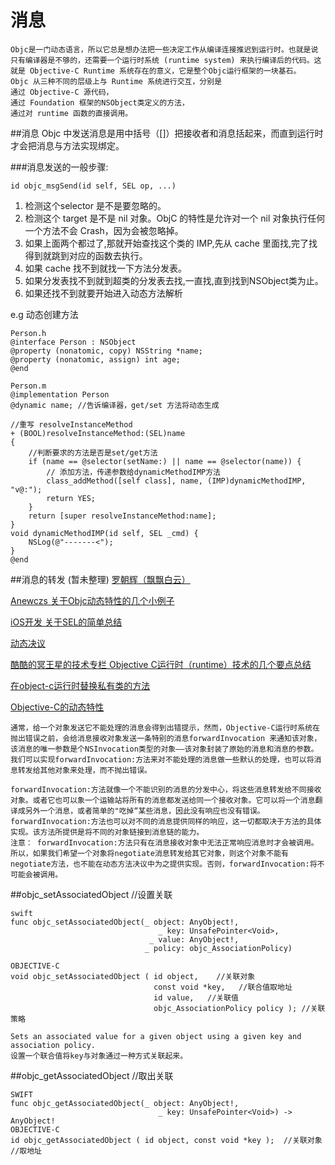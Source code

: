 # 消息

<!-- create time: 2014-11-11 13:24:04  -->

    Objc是一门动态语言，所以它总是想办法把一些决定工作从编译连接推迟到运行时。也就是说只有编译器是不够的，还需要一个运行时系统 (runtime system) 来执行编译后的代码。这就是 Objective-C Runtime 系统存在的意义，它是整个Objc运行框架的一块基石。
    Objc 从三种不同的层级上与 Runtime 系统进行交互，分别是
    通过 Objective-C 源代码，
    通过 Foundation 框架的NSObject类定义的方法，
    通过对 runtime 函数的直接调用。


##消息
    Objc 中发送消息是用中括号（[]）把接收者和消息括起来，而直到运行时才会把消息与方法实现绑定。

###消息发送的一般步骤:

    id objc_msgSend(id self, SEL op, ...)

1. 检测这个selector 是不是要忽略的。
2. 检测这个 target 是不是 nil 对象。ObjC 的特性是允许对一个 nil 对象执行任何一个方法不会 Crash，因为会被忽略掉。
3. 如果上面两个都过了,那就开始查找这个类的 IMP,先从 cache 里面找,完了找得到就跳到对应的函数去执行。
4. 如果 cache 找不到就找一下方法分发表。
5. 如果分发表找不到就到超类的分发表去找,一直找,直到找到NSObject类为止。
6. 如果还找不到就要开始进入动态方法解析


e.g 动态创建方法

    Person.h
    @interface Person : NSObject
    @property (nonatomic, copy) NSString *name;
    @property (nonatomic, assign) int age;
    @end
    
    Person.m
    @implementation Person
    @dynamic name; //告诉编译器，get/set 方法将动态生成
    
    //重写 resolveInstanceMethod
    + (BOOL)resolveInstanceMethod:(SEL)name
    {
        //判断要求的方法是否是set/get方法
        if (name == @selector(setName:) || name == @selector(name)) {
            // 添加方法，传递参数给dynamicMethodIMP方法
            class_addMethod([self class], name, (IMP)dynamicMethodIMP, "v@:");
            return YES;
        }
        return [super resolveInstanceMethod:name];
    }
    void dynamicMethodIMP(id self, SEL _cmd) {
        NSLog(@"-------<");
    }
    @end
    

    
    
##消息的转发 (暂未整理)
[罗朝辉（飘飘白云）](http://www.cppblog.com/kesalin/archive/2011/08/15/objc_message.html)

[Anewczs 关于Objc动态特性的几个小例子](http://www.swifthumb.com/article-56-1.html)   

[iOS开发 关于SEL的简单总结](http://mobile.51cto.com/hot-431728.htm)

[动态决议](http://www.tekuba.net/program/340/) 

[酷酷的冥王星的技术专栏 Objective C运行时（runtime）技术的几个要点总结](http://www.cnblogs.com/gugupluto/p/3159733.html#aaaaaaaaaaaaaaaaaaa)

[在object-c运行时替换私有类的方法](http://blog.csdn.net/cyforce/article/details/8491033)

[Objective-C的动态特性](http://limboy.me/ios/2013/08/03/dynamic-tips-and-tricks-with-objective-c.html)

    通常，给一个对象发送它不能处理的消息会得到出错提示，然而，Objective-C运行时系统在抛出错误之前，会给消息接收对象发送一条特别的消息forwardInvocation 来通知该对象，该消息的唯一参数是个NSInvocation类型的对象——该对象封装了原始的消息和消息的参数。
    我们可以实现forwardInvocation:方法来对不能处理的消息做一些默认的处理，也可以将消息转发给其他对象来处理，而不抛出错误。
    
    forwardInvocation:方法就像一个不能识别的消息的分发中心，将这些消息转发给不同接收对象。或者它也可以象一个运输站将所有的消息都发送给同一个接收对象。它可以将一个消息翻译成另外一个消息，或者简单的"吃掉“某些消息，因此没有响应也没有错误。forwardInvocation:方法也可以对不同的消息提供同样的响应，这一切都取决于方法的具体实现。该方法所提供是将不同的对象链接到消息链的能力。
    注意： forwardInvocation:方法只有在消息接收对象中无法正常响应消息时才会被调用。 所以，如果我们希望一个对象将negotiate消息转发给其它对象，则这个对象不能有negotiate方法，也不能在动态方法决议中为之提供实现。否则，forwardInvocation:将不可能会被调用。


##objc_setAssociatedObject //设置关联

    
    swift
    func objc_setAssociatedObject(_ object: AnyObject!,
                                     _ key: UnsafePointer<Void>,
                                   _ value: AnyObject!,
                                  _ policy: objc_AssociationPolicy)
   
    OBJECTIVE-C
    void objc_setAssociatedObject ( id object,    //关联对象
                                    const void *key,   //联合值取地址
                                    id value,   //关联值
                                    objc_AssociationPolicy policy ); //关联策略
    
    Sets an associated value for a given object using a given key and association policy.
    设置一个联合值将key与对象通过一种方式关联起来。
    
    

##objc_getAssociatedObject  //取出关联

    SWIFT
    func objc_getAssociatedObject(_ object: AnyObject!,
                                     _ key: UnsafePointer<Void>) -> AnyObject!
    OBJECTIVE-C
    id objc_getAssociatedObject ( id object, const void *key );  //关联对象 //取地址
